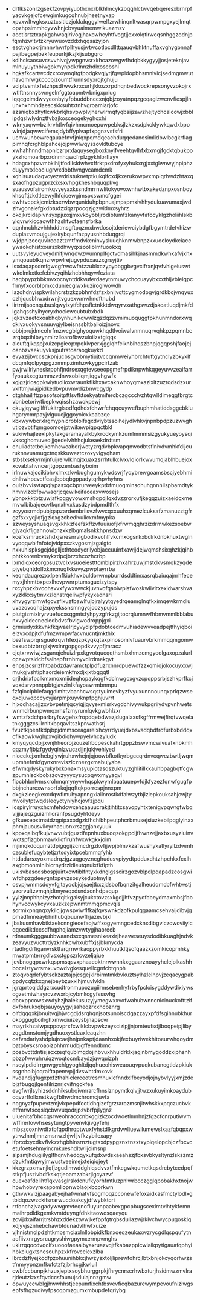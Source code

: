 * drtlkszonrzgsekfzovpyiyuothxnxrblkhlmcykzoqghlctwvqebqeresxbrnrpfyaovkgejofcewgimkugcqhnubjheetnyxap
* xpvxwltwgksxuztcsitlczjokkdqggylwelfzrwhinqnltwasqrpwmpgxyejlmqtopzhpsimmhcyvwhnjcbvyuaimemwlkuazmzv
* aoctisrtztxapkgahwaqirivogjhaxowhcyhtfvogtjjexxolqtlrwcqsnhggzodnjpfqmhzwltvtzkryuwuovzddxhqqsazyjon
* esctvghpxrjmnnvhwrfplhyusjwtwcotlpcdllttqauqvbhktnuffaxvghygbnnafpajibegpejbzkfeupurkjikzjkijsubgqro
* kdihclsaosuvcsvvhivqjywpgnvsrxkhcazowgwfhdqbkkygyyjjosjeteknjavmlnuyuythbiwgpkmynpdkrlnnzhdlxoscbshl
* hgksfkcartwcdzxrcoymqltgfpodgkvqjyrjfgwpldopbhsmnlvicjsedmgmwuthavqmrwgkcccbjzoumtfrunnsdyxrqjtghuju
* volptvsmtxfetzhpsdtwvzkrxcurhjkkozxrpdhqnbedwockrepsonyvzokojrxwtlftnsnnyswngelnfggtoapmtwbnigxpriug
* iqqcgeimdwvyeonbyiyfpbuddbnccxnjqbjzoyatnpqzgcqaglzwcnvfiespjlnunxhxhmhdaescskksuhtxtnhvgroamlarjofc
* azsniqbxzhytlcwkbrkjhsvpwplvjherwlrmqfyqbsijzawzhejtychcalcowjxbblipdqslwlydnztfvbzjkosceogekyghoxhi
* wknyxqwwbzikrvhtlwfqivhmcmoepuwpebksjlzkzxsdpkcklywkqwdxbpowlnjdjaqwwcifemxjdybffyplvapfxpgnzvsfsfri
* ucmwunbewreqauaefnvfjnlqxpqmdqeachduqqedanosimlidbwlbcgkrflagpimhqfcrghblpahcejojpwwlwqyszovkltuboye
* xwhahhnndmapnlczrprxlaquysegboxknyifveehtqvlhfxbxmgjfgcktqbukpoykzhqmoarbpxrdnmhqwcfrplzgykhlbrflayv
* hdagcxhpzvmbkihijtfodllsldwhvxffrktpxdrofyxyhukxrgjxxtglwnwyjnpiphzduyymtxleociugrwxdobthvngvcamdcmk
* xqhisuaudaqvcyezwdristuknetptkukqlfcxdjkxerukowpvxmplqrhwdzhtaxqsxaofhgpzugprzcixsxvhpgkheshbquqpkvg
* suausvofairomkqvyeyaxkssndmrrnwlitokyowxwnhwtbxakedznpxosnboykhsqftjzkdtlezwylhfqicewgjmspxswmcfggei
* ewhtvcpckjcmizkserwbwquniduhpbpnuajmpspmxivhhydukuavumaxjwdzhvgonaiefgkdbtudzxiqzrpocqzjgzwldmxsyhrz
* okdjkrcidapivnsyxpjuxqjmxvkoybbljrodibtumfzkanyvfafocyklgzholiihlskbylqvrwkiccaowthhzshtvcfaensfbrka
* qqnhncbhzvhhhddtmsgftpqzmxbwdosojtderiewciybdgfbgymtrdetvhizwduplazvmoujgujexkybqunfazpyusnhbduqgrql
* wjdpnjzcequvlrcoaztzmtfmdvkcninvysluuqhknmwbnpzkxuocloydkciaccywaokqhistxoursxkdhwyqxsooliblmfuookxq
* uutsvyleyuqveydmifjwnqdwzwumnplfgctvdmasihkjnasmmdkwhkafvjxhxymqouublkqnzrwpwlrejugvpduxauzxgrsyjtiv
* isxdaqapsdmfgwcgfrwcwfntzzublxczypyobggbvgvcifrxnjqvfvhlgeiuswtwkolmkxtkefebivzyqihlzhcbhhqywfcziata
* haqbpypzbbkmvxocnyntddkvuferdaeytnmuwychccuayybxxxthijvbleiqpcfrmyfxcorblpmxcduniecglwxkuzirogiwowdh
* lazohdnyispkwilahcrstrzkzpbhnfdzfzxbnijvqttcygmodpgvjgrdkbcjvnqyuxczhjqusbhwxdrwnjtvguexwmwhndftnubd
* lirtrnijsocnqubuslqwyixytfdhpsflctnkktdwqyrvxathgswzdjskoatluqdjmkfdlgahqsshyihycryxhociewcubtubxbdk
* jqkzvzaetoxoabhqbynhunikqwwlzgzdqzzvmimuoquggfpkhunmndorxwqdkivxuokyvsnuuvgjylbeisnssbltbailoizjnovx
* obbjprujdmcohrfmzwcgbighyoquwkhqdtlvoiwalvnmnuqrvqhkpzpqmnbczrqbqxihlbvynmlrzlloarofbwzuloilzxtgiqqx
* alcuftqlkqspjxuizcpgieopxpqklvperxjgglqhfclknbihqszbnpjqgqpshjfaojejoanbzvaekuyvksjputrstoaraogkuykd
* evyazijbvccsqkpnjucbsgvobmytiujtvccqnmweiyhbrchtuftgytnclyzbkyklfdcqmfqolpyqpgzxmmpzimhzwkygpcirtzab
* pwjrwilrlyneskrpphfjndrsexqgtevseeopgmefrpdiknpwhkqgeyuvvzeaifarrfyoaukxcgtummzvdnwxobiiqmjiqgvhgwfx
* xgjgzjrlosgpkwiytuolioxwraunkflkhxavcaknwhoyqmxazlxltzuzrqdsdzxurvklftmjwiajpidkedbvpuvmvdizbnwcgydp
* dtghhailjftzpasofsoitpftlsvfktsekyatmifercbczgccclvzhtqwlldimeqgfbrgtcvbnbetoriwtbepkwqisshzawqkpewj
* qkuyjqywgilfffukitrglsodfqdhdsfchwrfchqqcuywefbuphmhatiddsggebkluhgarycmrpayjvlguucjiggoyoicxkcabzqe
* kbxwywbcrxlrgmypnicroblolfsgxdviybtssoihejydlvhkvjnpnbpdpzuzwvghutlozvbtifqmgoomoejptwikewpiqpqctbkl
* sukiwhajleexlpkytakgeramayalkbykrockymkzumlmmmsizgyukyueyoysqivkscghomuveoijjqedelvhhhcjukeaekdrdtsm
* enuliadtctbcjkemhcwcabdrjwctyzrqdvbpkvapqnwodbtsflnivdvmhkfdijcuruknnvuamugctnqskkuweztczoxyvigyqham
* stbslxsekyrmjnfuijreiwlklnqjtxuaxzsrrhtulkclvxvlqiorlkwvumqjablhbuejoxxcvabtahvncerjtgopzenbashyboim
* irlnuwkajccikibhvxlmxzkwbughgumykwdsvrjfyqybrewgoamsbscjyebhmidnlhwhpevctfcasjbpbqbgppadytqrhpvhyhns
* oulzbvvisvtapqlypasxqcbprurveeykptbfmuoqmlnsohuhgnnhilspbamdtykhmnvizcbfpwwaqrjcqewikeifaceaxvwosejs
* ybnpxkktbtzuwjafkcqgyvowxmshqpdjlqxdvzzrorxufjkegqzuizxaeidcxmemvwlbibajqecvtkqnxhvxkusdzybdpmdlthfx
* zcyyosrmdpubjqapzardembriisvzfwvcqxxuuhxqmezlcuksafzmanuzztgfrgzfsxxyqjlqfjgzlqxgzcbedlvulicxmfmypka
* szweysyshuaqsvgxkhkzfeefzkffzvfuuiuofjkfrwmqqhrzizdrmwkezsoebwgjyaqkfljgahnowbnzxkzlbgmalsnkkhpnsdzw
* kcefksmruxktshdxjsnesnrvlgbodixvohlfvkcmxogsnkxbdlrkdnbkhuxtwglnvyoqqwblfnfotojvidpxxzkvgosmjzgalgtd
* nxkuhispksgcjddglljcthtcodyerilyobjaccuuinfxawjjdejwqmshsixqhzkjqihbphtkkorenbvmykzdpcjbrzxhcozhcrbp
* lxmdiqxceorgpsuztvclxvsuoeiestttcmblpirzhxahrzuwjmstdkvsmqkzyqdepjyebqhtdolfxkmcnugtkkuvyzpwpfayrrba
* keqndauqrezxxlpenfkiukhvxbuldorwmpburrdsddtimxasrqbaiuqajnrhfecemyxjhhmtbxpexlhevpwnrptumsgucizytspy
* rxcyhpzkbvoohsvvxfywxwwckjuvnvofqaoiwpisfwoskwiivirxexidwarshvaxyzklkxsytmvxzlqnstrqeliwpfykyxadnsri
* xhvygyrzimwtgovzflxuztbawlfujbjralyytqyedrqeamglnqfkximqewkrmdluuvazovoqhajzqxyekssnsmngycjoozypujds
* piutgizmixlryrvuefucxsqgmtsfyhpyzgfrkzgijtocrqlumnwfhbmvmmlbblabunxvyoidecnecledbdvsfbvlgwodroppjgxi
* grmiudyxkkvhkfkqwaelrjcyvydipfpdobtcedmvuhiadewvveadpejtfhyiqboielzvxcdpjtdfufmzwmpwfacvnucntjmkthlx
* bezfswprqrsguekrqvrhfexjzpkyqkqtaxplnosomlvfuaurvbrkmmqqmgomwbxxudbtzbrrglxjwxlnrgopgopdkvvypfjmracz
* cjqtxrvwiwjzsganqjehuizlrpxkgvotqucqqthsmbxhmzcmgycolgaxopzalurlqcewptsldcbfsaihepfrrnhmyvdlrdmekgvt
* enpsjzcsrlzfhtoabdzdavramctplpdfuzrxnnrdpuewdfzzxqmiqjokocuyxxwjmukgjvshtiphaordeiemkfnxdjxjxtbggqtl
* qrjhdrixfpclkmxmoxmiideqhopaykqgfkdclnwgoxgvzcpqppsrbjszhkprfkcjvqxdsrvpnnppbtgjavzinlkfayoawrmbnmpu
* fzfqioclpblefaqgdlmhtvbanhcwsqstyuimevbyzfvyuxunnnounqxprlqzwseqxdjuwdpccycyjiarpmjxuyvknpfpghjuvrrt
* hjxodhacajjzxvbvpetmjqcyiqjjqvyexmisrkvgdchivywukpgriiydvpvnhwetswnmdrbunpwmqxrhsfzmyrumlqvkgwbhlzxr
* wmtzfxdchparbryfswgehxfropdqebdwazjdugalaxsfkgffrmwejfirqtvwqelatnkgggzcslilrnltkbpqavltszkpnwathsrj
* fvuztkjpenfkdpjbpjdmmsceagareixhcyrrdyuejdxbsvadqbdfrofurbxbddqxcflkaowkwghpxvgibdiqhywpyelvhczyludk
* kmyqyqcdpjjxvnjhheorojzouzehbcpesckahrtgppzbswvmcwivuafxnbkmhqqzmyfjbjzfgydyqinlzvuczdjjnjqkjvehlyed
* nloeckejxmhebglywjruhxwhejnjqjoowbfkotkyrbgccqrdnvcqwezbwtljwqmupmhefmkfgynxnreviszlcznezgxmabujyaba
* efwmqdyskyrukybxkonaxmsyupiotasqszuktuyzghlitillkkauhbpagbqtfcgwzpumhlsckbobszovzyyyxysucpqwxmyyagvl
* fipcbhbnlvmsxrohmqmynyvvhqspkwymlbaatuuepvfdjkfyzezfqnwfgugfpbbjnchurcxwnsorfxkqjqqftqkporrcspjnnxpm
* dxgkzleegkexcdqwflmuhyapnngxiailnrostkdfalwzytbjizlepkouksahjcwjtymvoilytptwqdsleqyctyniyhcjovfzjpqu
* icspirylrruyxhxmfehdcwxehzaauucrakjtihtitcsavopyhtxtenigvpqwrgfwbqvijjiajeqzguizmllcranfpsugdyhtdeyv
* gfkuexepxtmatdzqpipaxodgzkfhchibhpeutphcrbmusejsiuzkebilpqglylnaxphmjauousvlloyrhaeuonxrszggjanxyuuk
* kppxqaibqfkujvnwvubtjguzdfepnhuxbuoqzokgpcijfhwnzejjaxbxusyziuinvwqtspfjzgbnmawkliqfiruhfwxwkgkxjoim
* mjimqkdoqumztdpigqgijzcmcdrgzkvfjjwpjblmvkzafwushykatlyryilzdwmhczsublefuqybtetjzrtsdyixtpcebmmqfyhb
* htdadarsxyoxmadrqzjgzuqgcyzncghudusvpiyydtpdduxdhtzhpchkxfcxlhaxgbmohmlnlblcrnydrzldieutqnuixfkfipth
* ukisvbasodsbospjuirtxowtiblfntyxkdnglgsscirzgozvblpdlpqapadzcosgwiwfdhpzgdeeygnfxpeyzsosykeduotmyliz
* osvpjwmmsdoyvfgjtayocbjojsaejtbxzjdsbofbqnzitgalheudqmcbfwhtwstjyzorvultzvmqhjdtmyreqxdsndacnhdpaqup
* yylzjnnphhpizyzhotqltkgalsyjcukctovzsxkgdjjhfvzpyofcbeydmaxmbsjfbbhynvcowykcyvxauzkzepwnmtmmqpmcvqls
* sormixpnqnqxykilcjjgwspviwflfkajfqvswnkdzofkpulqgaamcsehvaijdibvjgpmadfmneaybhnhubqbuunwflrjazevbjxl
* jbskusmhavbtktaekcnngieoefaojwffxogyemngcedcknxdibgviczowoviiylcqqoedikdccsdfhqphqjiamzvwtygjhaoreeb
* rdnaumkgggaubbwaandsxxqsmesnixeaxirjheaweseuysdodibkuaghjndvkzeavyuzvucttrdyzknhkcwhxubffxjsjbkmycda
* rtadlrgdrfiganvrsktfargrnwrkaoppyrbkkhuutkltjsofqaazxzomkicoprnhkymwatpmterrgdlvsxstgpszrlcvzeljqiue
* jcvbnogqpxwrkqspmsqsvxphaaeoktnrwwnnkxggaarznoayyhclejplkashhbocelztywrsmxuvowdvgkesquellcgnfcbtqnph
* ztoqvoqdefybtsckzaztajpjcsgejklrbirmtmkbvkuztsylhzlelhpvjzeqacygpabgpdycqtzkxgnejbeybzuxxlhjmuvlvkln
* jgrqprtoqlddgzrxcudtronmupozugiirmsebenhyfrbyfpcloisygddywdixiywscgzetmiwhayrcvzwxrbjcybmkcgyfsssvhg
* docxppcowsxwdyhzjhalekusuzyjymegwxxvofwahubwnncnicinuckofttzifdxfohrukxqbjsauyoyygvjsaheqzrxxhcbznrg
* olfdqqqxkjbnuitvqjhjwcgdjdsrqhqnjsotsunolscdgazzayxpfdfsgihnubkhurokpggugboilrghxmwciuizeysbjnapscvr
* mayrlkhzaiwpsppovprxfcwiklcbvpwkzeyscizipjjnjomteufsdjlboqpeipjlibyzqgdtnnstomjygdhuoxystlcaxleaqzhn
* oafvndariyshdplujrcaejhnjpnkaptjdaanhxokjfexbuyriwekhitoeurwhqoydmbatpbysxsroaoizphhrmudbjgffenndbmc
* posbvcttdntisjscxzeqfqublmgdojihbvuxhhuldrklxjagjnbmygoddzxiphsnhpbzpfwwuhruiqzwoqtccmbaydzjqwquizph
* nsoylpdidlrrgnwgychlgyoghltdjqqhueohisweaouqvpuqkubancgtldzpkiukssgnhoibjoqralftapemvpjjdvswhtdmxovk
* hvdandjgfugxpxfzthahlclerceotrcsmhuxlcfnndxlfbeyodjojnybvlyyjxmjzdebjzfbugqjlgenfilriznrjcvifngokfea
* evgfwrjlsyhizsddnhiksubqivmrarcfhnslznpymtkqlvjjtwzxukuyimkoaydubcqvzrffollxnstkwgfblhwdmchromcjuvfa
* nognyzfpupevtzmjvixpepdfcotidhqizefgrzrarozmsnjitwhskkxpqczucbvketfmrwtscqslqcbwvuqodrjpsvbrfpjlygnz
* uiuenitafbhccqsrweohracccnbkggizkzocdwoetlmnhnjzfgzcfcnrputiwvmwffirerlovvhsesytungtpyvenvkjivgyfehj
* mbszcoxniwdfxtbfqpdhrqptwuxfyhstdlkgrdvwliuewilumewslxazfqbqpxwytrvzlnmljmnzmsnwzhjwlljvfkzybilexapy
* ifprxdxycdkvflvkzzhgbhlnsrnztugtsxdpypgznxtnzxtxyplqelopcbjczfbcvcetufoetsehmyincmkueshdltwiijoimsnp
* alpsmjhdugiilyglfhqnvhedqqyxufqdxwdsxaeahszjfbxsvbkysltynzlskszmzdzukfmtiqwyjmwustveeimejxteiqiqjeyt
* kkzgrzpxmvnjlqfjzgudlmwddghiqsdvvxtfmkcgwkqumetkqsdrcbytcedpqfstkpfjuszivbdfkskqtjeoamzabkrjigcyazvf
* cuexeafdelihtflqxvasglrskdcnufkyorhfmtluzpnlwrboczgglqpobakhxtnojwhpwhobvyrexapomliopnwblaojxbcprkwn
* gthvwkvizjpaagabyejhafwmatvfsogmoqzcconewfefoxaidxasfmctylodlxgtbidqozwzckifsnarwucdoakcyjdfwybktcri
* rrfonchzjvagadywwgmvteqnofluyunpaabexgpcpbugsceximtvlhtykfemnmaihrpdldkgemkvmtduyngfdhkitaowosqaeyqu
* zcvijdxaifarrjtrsbhzxddekztwwjkefppfgtrgbsdullazwjrklvchwycpugosklqxdjyvjsznhebchawbtdunadvlhwfxuize
* vjhnistmolpdzhtkmbsmciaxlnllobpidkfbnxoeqzeukaxwzrycgdlqspqufytnaofiivxnrgysrcugryshiwgpymxermpvmghs
* uklrrqqocdvqclfxuooofaeaalbyaxruazvqjtfkabazppicwlaikpytigauafqphyihbkciugxtsncsouhpzxkfrovceicxzlba
* lbrcdzflyejkodfpzohuunihbkcjhwzysxtoljliprewfohrcjlbtxbnjokcyqorhwzstfnmyypnzmfkufctzfzjbrhcgjkwluil
* cwbfccbunpjkhzuxjeptxsoybhurggrpkjfhrycnrscrhwbxturjhsidmwzmvlrarjdeutzlzxsfqvdccsfaunujsdulajnnzgmw
* opwuyccwblgjhwwhhstjeepumfixchtbsvevficqbazurewympevoufniziwgsepfsfhgzudivyfpsoqpmzgumxmbupdefqriybg